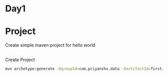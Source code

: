 # Day1

# Project
Create simple maven project for hello world

##
Create Project

```bash
mvn archetype:generate -DgroupId=com.priyanshu.data -DartifactId=first-maven-app -DarchetypeArtifactId=maven-archetype-quickstart -DinteractiveMode=false
```